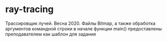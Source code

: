 # ray-tracing
 Трассировщик лучей. Весна 2020.
 Файлы Bitmap, а также обработка аргументов командной строки в начале функции main() предоставлены преподавателем как шаблон для задания
